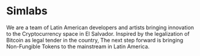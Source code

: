 # Simlabs
We are a team of Latin American developers and artists bringing innovation to the Cryptocurrency space in El Salvador. Inspired by the legalization of Bitcoin as legal tender in the country, The next step forward is bringing Non-Fungible Tokens to the mainstream in Latin America.
